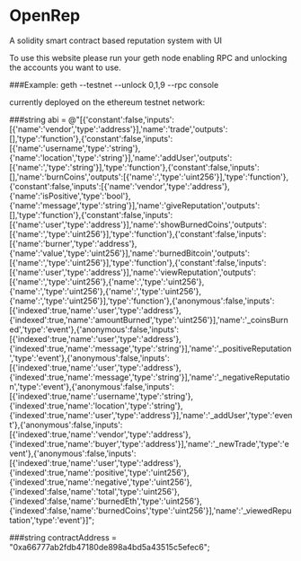 # OpenRep
A solidity smart contract based reputation system with UI

To use this website please run your geth node enabling RPC and unlocking the accounts you want to use.

###Example: geth --testnet --unlock 0,1,9 --rpc console 

currently deployed on the ethereum testnet network:

###string abi = @"[{'constant':false,'inputs':[{'name':'vendor','type':'address'}],'name':'trade','outputs':[],'type':'function'},{'constant':false,'inputs':[{'name':'username','type':'string'},{'name':'location','type':'string'}],'name':'addUser','outputs':[{'name':','type':'string'}],'type':'function'},{'constant':false,'inputs':[],'name':'burnCoins','outputs':[{'name':','type':'uint256'}],'type':'function'},{'constant':false,'inputs':[{'name':'vendor','type':'address'},{'name':'isPositive','type':'bool'},{'name':'message','type':'string'}],'name':'giveReputation','outputs':[],'type':'function'},{'constant':false,'inputs':[{'name':'user','type':'address'}],'name':'showBurnedCoins','outputs':[{'name':','type':'uint256'}],'type':'function'},{'constant':false,'inputs':[{'name':'burner','type':'address'},{'name':'value','type':'uint256'}],'name':'burnedBitcoin','outputs':[{'name':','type':'uint256'}],'type':'function'},{'constant':false,'inputs':[{'name':'user','type':'address'}],'name':'viewReputation','outputs':[{'name':','type':'uint256'},{'name':','type':'uint256'},{'name':','type':'uint256'},{'name':','type':'uint256'},{'name':','type':'uint256'}],'type':'function'},{'anonymous':false,'inputs':[{'indexed':true,'name':'user','type':'address'},{'indexed':true,'name':'amountBurned','type':'uint256'}],'name':'_coinsBurned','type':'event'},{'anonymous':false,'inputs':[{'indexed':true,'name':'user','type':'address'},{'indexed':true,'name':'message','type':'string'}],'name':'_positiveReputation','type':'event'},{'anonymous':false,'inputs':[{'indexed':true,'name':'user','type':'address'},{'indexed':true,'name':'message','type':'string'}],'name':'_negativeReputation','type':'event'},{'anonymous':false,'inputs':[{'indexed':true,'name':'username','type':'string'},{'indexed':true,'name':'location','type':'string'},{'indexed':true,'name':'user','type':'address'}],'name':'_addUser','type':'event'},{'anonymous':false,'inputs':[{'indexed':true,'name':'vendor','type':'address'},{'indexed':true,'name':'buyer','type':'address'}],'name':'_newTrade','type':'event'},{'anonymous':false,'inputs':[{'indexed':true,'name':'user','type':'address'},{'indexed':true,'name':'positive','type':'uint256'},{'indexed':true,'name':'negative','type':'uint256'},{'indexed':false,'name':'total','type':'uint256'},{'indexed':false,'name':'burnedEth','type':'uint256'},{'indexed':false,'name':'burnedCoins','type':'uint256'}],'name':'_viewedReputation','type':'event'}]";

###string contractAddress = "0xa66777ab2fdb47180de898a4bd5a43515c5efec6"; 